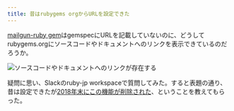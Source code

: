 ```yaml
---
title: 昔はrubygems orgからURLを設定できた
---
```

[mailgun-ruby gem](https://rubygems.org/gems/mailgun-ruby)はgemspecにURLを記載していないのに、どうしてrubygems.orgにソースコードやドキュメントへのリンクを表示できているのだろうか。

![](https://lh4.googleusercontent.com/1N9FWcrAjVigEIemnzzid8R4RWFVELWikVgOA7e4liPwfiHZjt5NJsk1ssEYIHdpYzJo2dFcFZkNKs7BsJ3-8LT-qCl3IP1-61dLwZJV7eF9Juq1pbPm3ArO92VxmGTR9s46r0FefHVc8k5Cdtm0oi0uPjBg1R4FOe9ALHYt7-W4IsPV2GuE-UdiqHb7 "ソースコードやドキュメントへのリンクが存在する")

疑問に思い、Slackのruby-jp workspaceで質問してみた。すると表題の通り、昔は設定できたが[2018年末にこの機能が削除された](https://github.com/rubygems/rubygems.org/pull/1815)、ということを教えてもらった。
